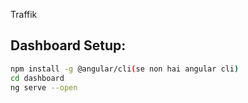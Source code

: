 Traffik

## Dashboard Setup:
```bash
npm install -g @angular/cli(se non hai angular cli)
cd dashboard
ng serve --open
```
